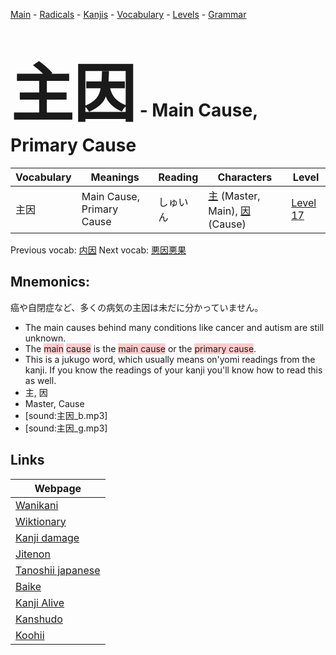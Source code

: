 <style> bigfont {font-size: 100px}</style>
[Main](../README.md) -
[Radicals](../radicals.md) -
[Kanjis](../kanjis.md) -
[Vocabulary](../vocabulary.md) -
[Levels](../levels.md) -
[Grammar](../grammar.md)
# <bigfont> 主因</bigfont> - Main Cause, Primary Cause 

| Vocabulary | Meanings | Reading | Characters | Level |
| --- | --- | --- | --- | --- |
| 主因 | Main Cause, Primary Cause | しゅいん |  [主](../kanjis/主.md) (Master, Main), [因](../kanjis/因.md) (Cause) | [Level 17](../levels/wk_level17.md) |

Previous vocab: [内因](内因.md) Next vocab: [悪因悪果](悪因悪果.md) 

## Mnemonics:
癌や自閉症など、多くの病気の主因は未だに分かっていません。
* The main causes behind many conditions like cancer and autism are still unknown.
* The <span style="background-color:#ffcccb"> main</span> <span style="background-color:#ffcccb"> cause</span> is the <span style="background-color:#ffcccb"> main cause</span> or the <span style="background-color:#ffcccb"> primary cause</span>.
* This is a jukugo word, which usually means on'yomi readings from the kanji. If you know the readings of your kanji you'll know how to read this as well.
* 主, 因
* Master, Cause
* [sound:主因_b.mp3]
* [sound:主因_g.mp3]


## Links 

| Webpage |
| --- |
| [Wanikani          ](https://www.wanikani.com/kanji/主因) |
| [Wiktionary        ](https://en.wiktionary.org/wiki/主因) |
| [Kanji damage      ](http://www.kanjidamage.com/kanji/search?utf8=✓&q=主因) |
| [Jitenon           ](https://jitenon.com/kanji/主因) |
| [Tanoshii japanese ](https://www.tanoshiijapanese.com/dictionary/kanji.cfm?k=主因) |
| [Baike             ](https://baike.baidu.com/item/主因) |
| [Kanji Alive       ](https://app.kanjialive.com/主因) |
| [Kanshudo          ](https://www.kanshudo.com/searchmn?q=主因) |
| [Koohii            ](https://kanji.koohii.com/study/kanji/主因) |
